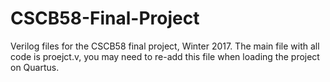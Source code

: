 # CSCB58-Final-Project
Verilog files for the CSCB58 final project, Winter 2017. The main file with all code is proejct.v, you may need to re-add this file when loading the project on Quartus. 
